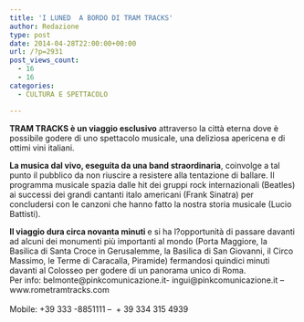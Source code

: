```yaml
---
title: 'I LUNED  A BORDO DI TRAM TRACKS'
author: Redazione
type: post
date: 2014-04-28T22:00:00+00:00
url: /?p=2931
post_views_count:
  - 16
  - 16
categories:
  - CULTURA E SPETTACOLO

---
```

**TRAM TRACKS &egrave; un viaggio esclusivo** attraverso la citt&agrave; eterna dove &egrave; possibile godere di uno spettacolo musicale, una deliziosa apericena e di ottimi vini italiani.

**La musica dal vivo, eseguita da una band straordinaria**, coinvolge a tal punto il pubblico da non riuscire a resistere alla tentazione di ballare. Il programma musicale spazia dalle hit dei gruppi rock internazionali (Beatles) ai successi dei grandi cantanti italo americani (Frank Sinatra) per concludersi con le canzoni che hanno fatto la nostra storia musicale (Lucio Battisti).

<div>
  <strong>Il viaggio dura circa novanta minuti </strong>e si ha l?opportunit&agrave; di passare davanti ad alcuni dei monumenti pi&ugrave; importanti al mondo (Porta Maggiore, la Basilica di Santa Croce in Gerusalemme, la Basilica di San Giovanni, il Circo Massimo, le Terme di Caracalla, Piramide) fermandosi quindici minuti davanti al Colosseo per godere di un panorama unico di Roma.
</div>

<div>
  Per info: belmonte@pinkcomunicazione.it- ingui@pinkcomunicazione.it &#8211; www.rometramtracks.com &nbsp;
</div>

<div>
  &nbsp;
</div>

<div>
  Mobile: +39 333 -8851111 &#8211; &nbsp;+ 39 334 315 4939
</div>